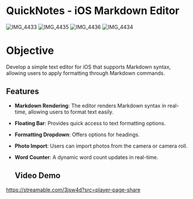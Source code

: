 # QuickNotes - iOS Markdown Editor
![IMG_4433](https://github.com/hebaelcc287/QuickNotes/assets/103064661/282fde1a-48bb-4ee0-a506-e8ff7378c73d)
![IMG_4435](https://github.com/hebaelcc287/QuickNotes/assets/103064661/f2dabe6c-1c7e-4366-b3a1-ce2c3aad2d3c)
![IMG_4436](https://github.com/hebaelcc287/QuickNotes/assets/103064661/583415d3-8965-423d-9265-9986df2f2bc1)
![IMG_4434](https://github.com/hebaelcc287/QuickNotes/assets/103064661/1a184478-0926-4298-8779-57504158eafa)

# Objective

Develop a simple text editor for iOS that supports Markdown syntax, allowing users to apply formatting through Markdown commands.

## Features

- **Markdown Rendering**: The editor renders Markdown syntax in real-time, allowing users to format text easily.
- **Floating Bar**: Provides quick access to text formatting options.
- **Formatting Dropdown**: Offers options for headings.
- **Photo Import**: Users can import photos from the camera or camera roll.
- **Word Counter**: A dynamic word count updates in real-time.

  ## Video Demo

https://streamable.com/3jsw4d?src=player-page-share
